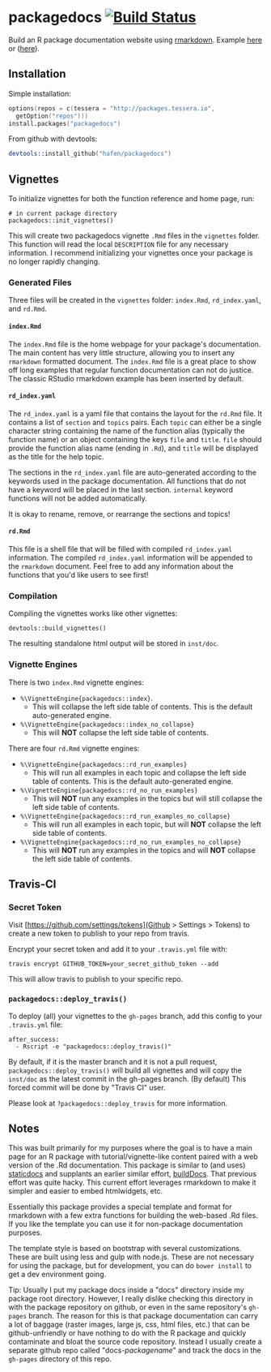 # packagedocs [![Build Status](https://travis-ci.org/schloerke/packagedocs.svg?branch=master)](https://travis-ci.org/schloerke/packagedocs)


Build an R package documentation website using [rmarkdown](http://rmarkdown.rstudio.com).  Example [here](http://hafen.github.io/rbokeh/) or ([here](http://tessera.io/docs-datadr/)).

## Installation

Simple installation:

```s
options(repos = c(tessera = "http://packages.tessera.io",
  getOption("repos")))
install.packages("packagedocs")
```

From github with devtools:

```s
devtools::install_github("hafen/packagedocs")
```

<!-- ## Usage

To initialize a packagedocs project, there is a simple initialization function to get things set up:

```s
packagedocs::packagedocs_init()
```

This will create a packagedocs project in a folder called "docs" in the current working directory.  See the help for this function for more customization.
 -->

## Vignettes

To initialize vignettes for both the function reference and home page, run:

```{r}
# in current package directory
packagedocs::init_vignettes()
```

This will create two packagedocs vignette `.Rmd` files in the `vignettes` folder. This function will read the local `DESCRIPTION` file for any necessary information.  I recommend initializing your vignettes once your package is no longer rapidly changing.

### Generated Files

Three files will be created in the `vignettes` folder: `index.Rmd`, `rd_index.yaml`, and `rd.Rmd`.  

#### `index.Rmd`

The `index.Rmd` file is the home webpage for your package's documentation. The main content has very little structure, allowing you to insert any `rmarkdown` formatted document.  The `index.Rmd` file is a great place to show off long examples that regular function documentation can not do justice.  The classic RStudio rmarkdown example has been inserted by default.

#### `rd_index.yaml`

The `rd_index.yaml` is a yaml file that contains the layout for the `rd.Rmd` file.  It contains a list of `section` and `topics` pairs.  Each `topic` can either be a single character string containing the name of the function alias (typically the function name) or an object containing the keys `file` and `title`.  `file` should provide the function alias name (ending in `.Rd`), and `title` will be displayed as the title for the help topic.

The sections in the `rd_index.yaml` file are auto-generated according to the keywords used in the package documentation.  All functions that do not have a keyword will be placed in the last section.  `internal` keyword functions will not be added automatically.

It is okay to rename, remove, or rearrange the sections and topics!

#### `rd.Rmd`

This file is a shell file that will be filled with compiled `rd_index.yaml` information.  The compiled `rd_index.yaml` information will be appended to the `rmarkdown` document.  Feel free to add any information about the functions that you'd like users to see first!

### Compilation

Compiling the vignettes works like other vignettes:

```{r}
devtools::build_vignettes()
```

The resulting standalone html output will be stored in `inst/doc`.

### Vignette Engines

There is two `index.Rmd` vignette engines:

* `%\VignetteEngine{packagedocs::index}`.
  * This will collapse the left side table of contents. This is the default auto-generated engine.
* `%\VignetteEngine{packagedocs::index_no_collapse}`
  * This will **NOT** collapse the left side table of contents.

There are four `rd.Rmd` vignette engines:

* `%\VignetteEngine{packagedocs::rd_run_examples}`
  * This will run all examples in each topic and collapse the left side table of contents.  This is the default auto-generated engine.
* `%\VignetteEngine{packagedocs::rd_no_run_examples}`
  * This will **NOT** run any examples in the topics but will still collapse the left side table of contents.
* `%\VignetteEngine{packagedocs::rd_run_examples_no_collapse}`
  * This will run all examples in each topic, but will **NOT** collapse the left side table of contents.
* `%\VignetteEngine{packagedocs::rd_no_run_examples_no_collapse}`
  * This will **NOT** run any examples in the topics and will **NOT** collapse the left side table of contents.


## Travis-CI

### Secret Token

Visit [https://github.com/settings/tokens](Github > Settings > Tokens) to create a new token to publish to your repo from travis.

Encrypt your secret token and add it to your `.travis.yml` file with:

```
travis encrypt GITHUB_TOKEN=your_secret_github_token --add
```

This will allow travis to publish to your specific repo.


### `packagedocs::deploy_travis()`
To deploy (all) your vignettes to the `gh-pages` branch, add this config to your `.travis.yml` file:

```{yaml}
after_success:
  - Rscript -e "packagedocs::deploy_travis()"
```

By default, if it is the master branch and it is not a pull request, `packagedocs::deploy_travis()` will build all vignettes and will copy the `inst/doc` as the latest commit in the gh-pages branch.  (By default) This forced commit will be done by "Travis CI" user.  

Please look at `?packagedocs::deploy_travis` for more information.


## Notes

This was built primarily for my purposes where the goal is to have a main page for an R package with tutorial/vignette-like content paired with a web version of the .Rd documentation.  This package is similar to (and uses) [staticdocs](https://github.com/hadley/staticdocs) and supplants an earlier similar effort, [buildDocs](https://github.com/hafen/buildDocs).  That previous effort was quite hacky.  This current effort leverages rmarkdown to make it simpler and easier to embed htmlwidgets, etc.

Essentially this package provides a special template and format for rmarkdown with a few extra functions for building the web-based .Rd files.  If you like the template you can use it for non-package documentation purposes.

The template style is based on bootstrap with several customizations.  These are built using less and gulp with node.js.  These are not necessary for using the package, but for development, you can do `bower install` to get a dev environment going.

Tip: Usually I put my package docs inside a "docs" directory inside my package root directory.  However, I really dislike checking this directory in with the package repository on github, or even in the same repository's `gh-pages` branch.  The reason for this is that package documentation can carry a lot of baggage (raster images, large js, css, html files, etc.) that can be github-unfriendly or have nothing to do with the R package and quickly contaminate and bloat the source code repository.  Instead I usually create a separate github repo called "docs-*packagename*" and track the docs in the `gh-pages` directory of this repo.
